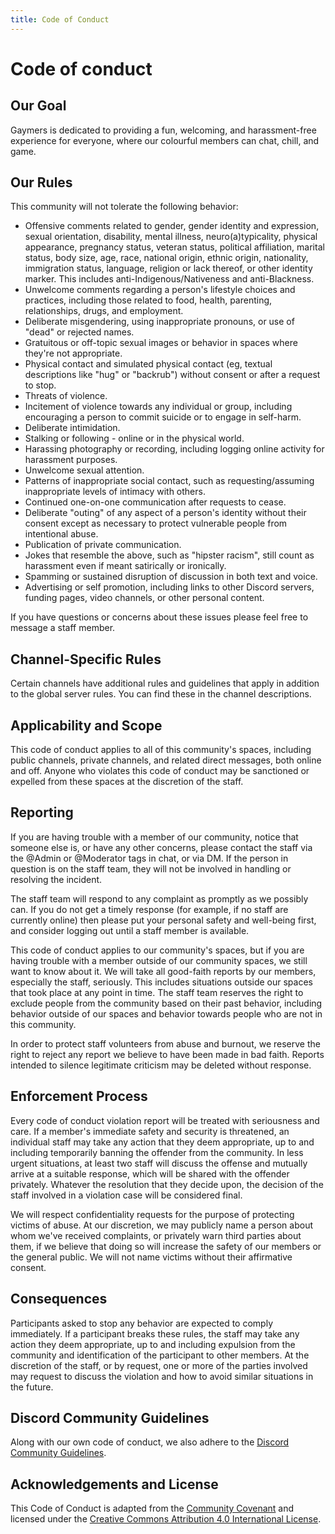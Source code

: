 ```yaml
---
title: Code of Conduct
---
```

# Code of conduct
## Our Goal
Gaymers is dedicated to providing a fun, welcoming, and harassment-free experience for everyone, where our colourful members can chat, chill, and game.

## Our Rules
This community will not tolerate the following behavior:

- Offensive comments related to gender, gender identity and expression, sexual orientation, disability, mental illness, neuro(a)typicality, physical appearance, pregnancy status, veteran status, political affiliation, marital status, body size, age, race, national origin, ethnic origin, nationality, immigration status, language, religion or lack thereof, or other identity marker. This includes anti-Indigenous/Nativeness and anti-Blackness.
- Unwelcome comments regarding a person's lifestyle choices and practices, including those related to food, health, parenting, relationships, drugs, and employment.
- Deliberate misgendering, using inappropriate pronouns, or use of "dead" or rejected names.
- Gratuitous or off-topic sexual images or behavior in spaces where they're not appropriate.
- Physical contact and simulated physical contact (eg, textual descriptions like "hug" or "backrub") without consent or after a request to stop.
- Threats of violence.
- Incitement of violence towards any individual or group, including encouraging a person to commit suicide or to engage in self-harm.
- Deliberate intimidation.
- Stalking or following - online or in the physical world.
- Harassing photography or recording, including logging online activity for harassment purposes.
- Unwelcome sexual attention.
- Patterns of inappropriate social contact, such as requesting/assuming inappropriate levels of intimacy with others.
- Continued one-on-one communication after requests to cease.
- Deliberate "outing" of any aspect of a person's identity without their consent except as necessary to protect vulnerable people from intentional abuse.
- Publication of private communication.
- Jokes that resemble the above, such as "hipster racism", still count as harassment even if meant satirically or ironically.
- Spamming or sustained disruption of discussion in both text and voice.
- Advertising or self promotion, including links to other Discord servers, funding pages, video channels, or other personal content.

If you have questions or concerns about these issues please feel free to message a staff member.

## Channel-Specific Rules
Certain channels have additional rules and guidelines that apply in addition to the global server rules. You can find these in the channel descriptions.

## Applicability and Scope
This code of conduct applies to all of this community's spaces, including public channels, private channels, and related direct messages, both online and off. Anyone who violates this code of conduct may be sanctioned or expelled from these spaces at the discretion of the staff.

## Reporting
If you are having trouble with a member of our community, notice that someone else is, or have any other concerns, please contact the staff via the <span class="admin">@Admin</span> or <span class="moderator">@Moderator</span> tags in chat, or via DM. If the person in question is on the staff team, they will not be involved in handling or resolving the incident.

The staff team will respond to any complaint as promptly as we possibly can. If you do not get a timely response (for example, if no staff are currently online) then please put your personal safety and well-being first, and consider logging out until a staff member is available.

This code of conduct applies to our community's spaces, but if you are having trouble with a member outside of our community spaces, we still want to know about it. We will take all good-faith reports by our members, especially the staff, seriously. This includes situations outside our spaces that took place at any point in time. The staff team reserves the right to exclude people from the community based on their past behavior, including behavior outside of our spaces and behavior towards people who are not in this community.

In order to protect staff volunteers from abuse and burnout, we reserve the right to reject any report we believe to have been made in bad faith. Reports intended to silence legitimate criticism may be deleted without response.

## Enforcement Process
Every code of conduct violation report will be treated with seriousness and care. If a member's immediate safety and security is threatened, an individual staff may take any action that they deem appropriate, up to and including temporarily banning the offender from the community. In less urgent situations, at least two staff will discuss the offense and mutually arrive at a suitable response, which will be shared with the offender privately. Whatever the resolution that they decide upon, the decision of the staff involved in a violation case will be considered final.

We will respect confidentiality requests for the purpose of protecting victims of abuse. At our discretion, we may publicly name a person about whom we've received complaints, or privately warn third parties about them, if we believe that doing so will increase the safety of our members or the general public. We will not name victims without their affirmative consent.

## Consequences
Participants asked to stop any behavior are expected to comply immediately. If a participant breaks these rules, the staff may take any action they deem appropriate, up to and including expulsion from the community and identification of the participant to other members. At the discretion of the staff, or by request, one or more of the parties involved may request to discuss the violation and how to avoid similar situations in the future.

## Discord Community Guidelines
Along with our own code of conduct, we also adhere to the [Discord Community Guidelines](https://discordapp.com/guidelines).

## Acknowledgements and License
This Code of Conduct is adapted from the [Community Covenant](http://community-covenant.net) and licensed under the [Creative Commons Attribution 4.0 International License](http://creativecommons.org/licenses/by/4.0/).